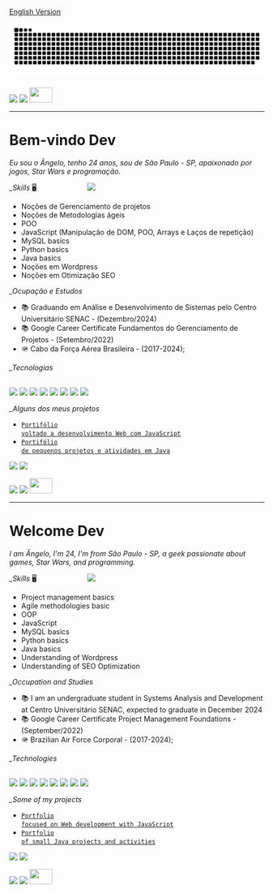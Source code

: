 [English Version](#Welcome-Dev)

![Snake animation](https://github.com/Anbfer/Anbfer/blob/output/github-contribution-grid-snake.svg)

<a target="_blank" href="https://www.linkedin.com/in/angelo-baracho-abf/" alt="Perfil do LinkedIn"><img src="https://img.shields.io/badge/LinkedIn-0077B5?style=for-the-badge&logo=linkedin&logoColor=white" /></a>  <a target="_blank" href="https://codepen.io/angelo-ferreira"><img src="https://img.shields.io/badge/Codepen-000000?style=for-the-badge&logo=codepen&logoColor=white"/></a>
<a target="_blank" href="https://cursos.alura.com.br/user/ferreira-angelo98" alt="Perfil da Alura"><img src="https://cuponomia-a.akamaihd.net/img/stores/original/alura-637582521816079946.png" width="45" height="30"/></a>

-------------------------------------------------------------------------------------------------

# Bem-vindo Dev
 _*Eu sou o Ângelo, tenho 24 anos, sou de São Paulo - SP, apaixonado por jogos, Star Wars e programação.*_
 
<img align="right" width="350" src="https://docpop.org/wp-content/uploads/2019/09/at-at-walker-green-screen-small.gif"/>
<span>

 <dt><em>_Skills</em> 🖥️</dt>

- Noções de Gerenciamento de projetos
- Noções de Metodologias ágeis
- POO
- JavaScript (Manipulação de DOM, POO, Arrays e Laços de repetição)
- MySQL basics
- Python basics
- Java basics
- Noções em Wordpress
- Noções em Otimização SEO

<dl>
 <dt><em>_Ocupação e Estudos</em> </dt>
    
 - 📚 Graduando em Análise e Desenvolvimento de Sistemas pelo Centro Universitário SENAC - (Dezembro/2024)
 - 📚 Google Career Certificate Fundamentos do Gerenciamento de Projetos - (Setembro/2022)
 - 🪖 Cabo da Força Aérea Brasileira - (2017-2024);
 
<dt><em>_Tecnologias</em></dt></br>

<code><img src="https://cdn.jsdelivr.net/gh/devicons/devicon/icons/python/python-plain.svg" height="30"/></code>
<code><img src="https://cdn.jsdelivr.net/gh/devicons/devicon/icons/java/java-original.svg" height="30"/></code>
<code><img src="https://cdn.jsdelivr.net/gh/devicons/devicon/icons/javascript/javascript-plain.svg" height="30"/></code>
<code><img src="https://cdn.jsdelivr.net/gh/devicons/devicon/icons/git/git-plain.svg" height="30"/></code>
<code><img src="https://cdn.jsdelivr.net/gh/devicons/devicon/icons/vscode/vscode-original.svg" height="30"/></code>
<code><img src="https://cdn.jsdelivr.net/gh/devicons/devicon/icons/html5/html5-plain-wordmark.svg" height="30"/></code>
<code><img src="https://cdn.jsdelivr.net/gh/devicons/devicon/icons/css3/css3-original.svg"  height="30"/></code>
<code><img src="https://cdn.jsdelivr.net/gh/devicons/devicon/icons/wordpress/wordpress-plain.svg" height="30"/></code>
 
<dt><em>_Alguns dos meus projetos</em></dt>
 
 - <code><a target="_blank" href="https://github.com/Anbfer/Portifolio_web_js">Portifólio voltado a desenvolvimento Web com JavaScript</a></code>
 - <code><a target="_blank" href="https://github.com/Anbfer/Projetos_Senac_ADO">Portifólio de pequenos projetos e atividades em Java</a></code>
 
<div>
<a target="_blank" href="https://github.com/anbfer"></a>
<img height="180em" src="https://github-readme-stats.vercel.app/api/top-langs/?username=anbfer&&layout=compact&theme=dark"/>

<img height="190em" src="https://github-readme-stats.vercel.app/api?username=anbfer&show_icons=true&theme=dark&include_all_commits=true&count_private=true"/>
</div>

</span>

<!---
Anbfer/Anbfer is a ✨ special ✨ repository because its `README.md` (this file) appears on your GitHub profile.
You can click the Preview link to take a look at your changes.
https://github.com/adam-p/markdown-here/wiki/Markdown-Cheatsheet#blockquotes
https://github.com/anuraghazra/github-readme-stats
--->



<a target="_blank" href="https://www.linkedin.com/in/angelo-baracho-abf/" alt="Perfil do LinkedIn"><img src="https://img.shields.io/badge/LinkedIn-0077B5?style=for-the-badge&logo=linkedin&logoColor=white" /></a>  <a target="_blank" href="https://codepen.io/angelo-ferreira"><img src="https://img.shields.io/badge/Codepen-000000?style=for-the-badge&logo=codepen&logoColor=white"/></a>
<a target="_blank" href="https://cursos.alura.com.br/user/ferreira-angelo98" alt="Perfil da Alura"><img src="https://cuponomia-a.akamaihd.net/img/stores/original/alura-637582521816079946.png" width="45" height="30"/></a>

-------------------------------------------------------------------------------------------------
# Welcome Dev
_*I am Ângelo, I'm 24, I'm from São Paulo - SP, a geek passionate about games, Star Wars, and programming.*_

<img align="right" width="350" src="https://docpop.org/wp-content/uploads/2019/09/at-at-walker-green-screen-small.gif"/>
<span>

 <dt><em>_Skills</em> 🖥️</dt>
 
- Project management basics
- Agile methodologies basic
- OOP
- JavaScript
- MySQL basics
- Python basics
- Java basics
- Understanding of Wordpress
- Understanding of SEO Optimization
 
 <dl>
 <dt><em>_Occupation and Studies</em> </dt>
    
 - 📚 I am an undergraduate student in Systems Analysis and Development at Centro Universitário SENAC, expected to graduate in December 2024
 - 📚 Google Career Certificate Project Management Foundations - (September/2022)
 - 🪖 Brazilian Air Force Corporal - (2017-2024);
 
<dt><em>_Technologies</em></dt></br>
 
<code><img src="https://cdn.jsdelivr.net/gh/devicons/devicon/icons/python/python-plain.svg" height="30"/></code>
<code><img src="https://cdn.jsdelivr.net/gh/devicons/devicon/icons/java/java-original.svg" height="30"/></code>
<code><img src="https://cdn.jsdelivr.net/gh/devicons/devicon/icons/javascript/javascript-plain.svg" height="30"/></code>
<code><img src="https://cdn.jsdelivr.net/gh/devicons/devicon/icons/git/git-plain.svg" height="30"/></code>
<code><img src="https://cdn.jsdelivr.net/gh/devicons/devicon/icons/vscode/vscode-original.svg" height="30"/></code>
<code><img src="https://cdn.jsdelivr.net/gh/devicons/devicon/icons/html5/html5-plain-wordmark.svg" height="30"/></code>
<code><img src="https://cdn.jsdelivr.net/gh/devicons/devicon/icons/css3/css3-original.svg"  height="30"/></code>
<code><img src="https://cdn.jsdelivr.net/gh/devicons/devicon/icons/wordpress/wordpress-plain.svg" height="30"/></code>
 
<dt><em>_Some of my projects</em></dt>
 
 - <code><a target="_blank" href="https://github.com/Anbfer/Portifolio_web_js">Portfolio focused on Web development with JavaScript</a></code>
 - <code><a target="_blank" href="https://github.com/Anbfer/Projetos_Senac_ADO">Portfolio of small Java projects and activities</a></code>
 
<div>
<a target="_blank" href="https://github.com/anbfer"></a>
<img height="180em" src="https://github-readme-stats.vercel.app/api/top-langs/?username=anbfer&&layout=compact&theme=dark"/>
<img height="190em" src="https://github-readme-stats.vercel.app/api?username=anbfer&show_icons=true&theme=dark&include_all_commits=true&count_private=true"/>
</div>
 
 </span>

<!---
Anbfer/Anbfer is a ✨ special ✨ repository because its `README.md` (this file) appears on your GitHub profile.
You can click the Preview link to take a look at your changes.
https://github.com/adam-p/markdown-here/wiki/Markdown-Cheatsheet#blockquotes
https://github.com/anuraghazra/github-readme-stats
--->
<a target="_blank" href="https://www.linkedin.com/in/angelo-baracho-abf/" alt="Perfil do LinkedIn"><img src="https://img.shields.io/badge/LinkedIn-0077B5?style=for-the-badge&logo=linkedin&logoColor=white" /></a>  <a target="_blank" href="https://codepen.io/angelo-ferreira"><img src="https://img.shields.io/badge/Codepen-000000?style=for-the-badge&logo=codepen&logoColor=white"/></a>
<a target="_blank" href="https://cursos.alura.com.br/user/ferreira-angelo98" alt="Perfil da Alura"><img src="https://cuponomia-a.akamaihd.net/img/stores/original/alura-637582521816079946.png" width="45" height="30"/></a>
